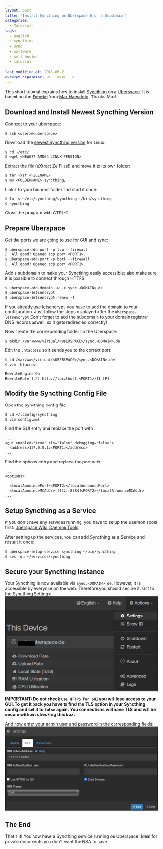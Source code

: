 ```yaml
---
layout: post
title: "Install Syncthing on Uberspace 6 on a Subdomain"
categories:
  - Tutorials
tags:
  - english
  - syncthing
  - sync
  - software
  - self-hosted
  - tutorial

last_modified_at: 2018-06-2
excerpt_separator: <!-- more -->
---
```


This short tutorial explains how to install [Syncthing](https://syncthing.net) on a [Uberspace](uberspace.de). It is based on the [~~Tutorial~~](https://maxhaesslein.de/dachboden/syncthing-auf-uberspace/) from [Max Haesslein](http://maxhaesslein.blog). Thanks Max!
<!-- more -->

## Download and Install Newest Syncthing Version

Connect to your uberspace:
```
$ ssh <user>@<uberspace>
```

Download the [newest Syncthing version](https://github.com/syncthing/syncthing/releases/latest) for Linux:
```
$ cd ~/etc/  
$ wget <NEWEST AMD64 LINUX VERSION>
```

Extract the file (eXtract Ze Files!) and move it to its own folder:
```
$ tar -xzf <FILENAME>
$ mv <FOLDERNAME> syncthing/
```

Link it to your binaries folder and start it once:
```
$ ln -s ~/etc/syncthing/syncthing ~/bin/syncthing
$ syncthing
```
Close the program with CTRL-C.


## Prepare Uberspace

Get the ports we are going to use for GUI and sync:
```
$ uberspace-add-port -p tcp --firewall
🚀  All good! Opened tcp port <PORT1>.
$ uberspace-add-port -p both --firewall
🚀  All good! Opened tcp port <PORT2>.
```

Add a subdomain to make your Syncthing easily accessible; also make sure it is possible to connect through HTTPS:
```
$ uberspace-add-domain -w -d sync.<DOMAIN>.de
$ uberspace-letsencrypt
$ uberspace-letsencrypt-renew -f
```
If you already use letsencrypt, you have to add the domain to your configuration. Just follow the steps displayed after the `uberspace-letsencrypt` Don't forget to add the subdomain to your domain registrar DNS records aswell, so it gets redirected correctly!

Now create the corresponding folder on the Uberspace:
```
$ mkdir /var/www/virtual/<UBERSPACE>/sync.<DOMAIN>.de
```

Edit the `.htaccess` so it sends you to the correct port:
```
$ cd /var/www/virtual/<UBERSPACE>/sync.<DOMAIN>.de/
$ vim .htaccess
```

```
RewriteEngine On
RewriteRule (.*) http://localhost:<PORT1>/$1 [P]
```


## Modify the Syncthing Config File

Open the syncthing config file:
```
$ cd ~/.config/syncthing
$ vim config.xml
```

Find the GUI entry and replace the port with <PORT1>:
```
...
<gui enabled="true" tls="false" debugging="false">
  <address>127.0.0.1:<PORT1></address>
...
```

Find the options entry and replace the port with <PORT2>:
```
...
<options>
...
  <localAnnouncePort><PORT2></localAnnouncePort>
  <localAnnounceMCAddr>[ff12::8384]<PORT2></localAnnounceMCAddr>
...
```


## Setup Syncthing as a Service

If you don't have any services running, you have to setup the Daemon Tools first: [Uberspace Wiki, Daemon Tools](https://wiki.uberspace.de/system:daemontools).

After setting up the services, you can add Syncthing as a Service and restart it once:
```
$ uberspace-setup-service syncthing ~/bin/syncthing
$ svc -du ~/services/syncthing
```


## Secure your Syncthing Instance

Your Syncthing is now available via `sync.<DOMAIN>.de`. However, it is accessible by everyone on the web. Therefore you should secure it. Got to the Syncthing Settings:
![You can access your settings via Actions -> Settings](/img/20180602-Syncthing-settings.png)

**IMPORTANT: Do not check `Use HTTPS for GUI` you will lose access to your GUI. To get it back you have to find the TLS option in your Syncthing config and set it to `false` again. You connections will have TLS and will be secure without checking this box.**

And now enter your admin user and password in the corresponding fields:
![You can access your settings via Actions -> Settings](/img/20180602-Syncthing-settings2.png)




## The End

That's it! You now have a Syncthing service running on Uberspace! Ideal for private documents you don't want the NSA to have.

